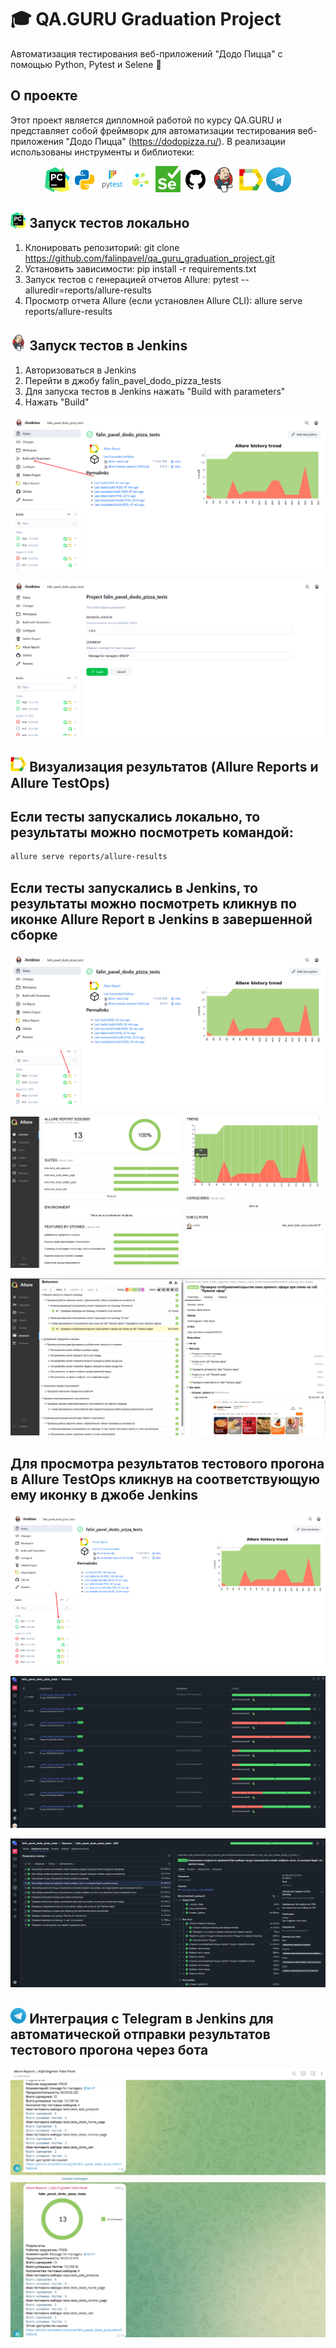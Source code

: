 # 🎓 QA.GURU Graduation Project

Автоматизация тестирования веб-приложений "Додо Пицца" с помощью Python, Pytest и Selene 🚀

## О проекте

Этот проект является дипломной работой по курсу QA.GURU и представляет собой фреймворк для автоматизации тестирования веб-приложения "Додо Пицца" (https://dodopizza.ru/). В реализации использованы инструменты и библиотеки:

<p  align="center">
  <code><img width="8%" title="Pycharm" src="resources/images/logo/pycharm.png" alt="pycharm"></code>
  <code><img width="8%" title="Python" src="resources/images/logo/python.png" alt="python"></code>
  <code><img width="8%" title="Pytest" src="resources/images/logo/pytest.png" alt="pytest"></code>
  <code><img width="8%" title="Selene" src="resources/images/logo/selene.png" alt="selene"></code>
  <code><img width="8%" title="Selenium" src="resources/images/logo/selenium.png" alt="selenium"></code>
  <code><img width="8%" title="GitHub" src="resources/images/logo/github.png" alt="github"></code>
  <code><img width="8%" title="Jenkins" src="resources/images/logo/jenkins.png" alt="jenkins"></code>
  <code><img width="8%" title="Allure Report" src="resources/images/logo/allure_report.png" alt="allure"></code>
  <code><img width="8%" title="Telegram" src="resources/images/logo/tg.png" alt="telegram"></code>
</p>

## <img width="5%" title="pycharm" src="resources/images/logo/pycharm.png"> Запуск тестов локально

1) Клонировать репозиторий: git clone https://github.com/falinpavel/qa_guru_graduation_project.git
2) Установить зависимости: pip install -r requirements.txt
3) Запуск тестов с генерацией отчетов Allure: pytest --alluredir=reports/allure-results
4) Просмотр отчета Allure (если установлен Allure CLI): allure serve reports/allure-results

## <img width="5%" title="jenkins" src="resources/images/logo/jenkins.png"> Запуск тестов в Jenkins

1) Авторизоваться в Jenkins
2) Перейти в джобу falin_pavel_dodo_pizza_tests
3) Для запуска тестов в Jenkins нажать "Build with parameters"
4) Нажать "Build"

<p><img title="jenkins_build" src="resources/images/screenshot/jenkins_build_1.png"></p>
<p><img title="jenkins_build" src="resources/images/screenshot/jenkins_build_2.png"></p>

## <img width="5%" title="allure" src="resources/images/logo/allure_report.png"> Визуализация результатов (Allure Reports и Allure TestOps)

## Если тесты запускались локально, то результаты можно посмотреть командой: 

```bash
allure serve reports/allure-results
```
## Если тесты запускались в Jenkins, то результаты можно посмотреть кликнув по иконке Allure Report в Jenkins в завершенной сборке

<p><img title="allure" src="resources/images/screenshot/allure_report_in_jenkins_1.png"></p>
<p><img title="allure" src="resources/images/screenshot/allure_report_in_jenkins_2.png"></p>
<p><img title="allure" src="resources/images/screenshot/allure_report_in_jenkins_3.png"></p>

## Для просмотра результатов тестового прогона в Allure TestOps кликнув на соответствующую ему иконку в джобе Jenkins

<p><img title="allure_testops" src="resources/images/screenshot/allure_testops_in_jenkins_1.png"></p>
<p><img title="allure_testops" src="resources/images/screenshot/allure_testops_in_jenkins_2.png"></p>
<p><img title="allure_testops" src="resources/images/screenshot/allure_testops_in_jenkins_3.png"></p>

## <img width="5%" title="tg" src="resources/images/logo/tg.png"> Интеграция с Telegram в Jenkins для автоматической отправки результатов тестового прогона через бота

<p><img title="telegram" src="resources/images/screenshot/telegram_1.png"></p>
